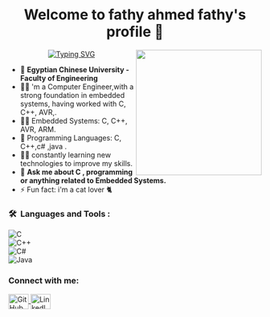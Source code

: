 <h1 align="center">Welcome to fathy ahmed fathy's profile 👋 </h1>
<img width="250" align="right" src="https://c.tenor.com/_DOBjnGspYAAAAAM/code-coding.gif">

<p align="center">
<a href="https://git.io/typing-svg"><img src="https://readme-typing-svg.demolab.com?font=Fira+Code&pause=1000&color=EEC7E1&center=true&vCenter=true&random=false&width=435&lines=A+Front+End+developer+from+Egypt.;A+Software+Engineer+!;Always+learn+new+things+!" alt="Typing SVG" /></a>
</p>

- 🏢 **Egyptian Chinese University - Faculty of Engineering**
- 👷‍♂️  'm a Computer Engineer,with a strong foundation in embedded systems, having worked with C, C++, AVR,.
- 👨‍💻  Embedded Systems: C, C++, AVR, ARM.
- 🌱  Programming Languages: C, C++,c# ,java .
- 👨‍💻  constantly learning new technologies to improve my skills.
- 💬 **Ask me about  C , programming or anything related to  Embedded Systems.**
- ⚡ Fun fact: i'm a cat lover 🐈

### 🛠 &nbsp;Languages and Tools :
![C](https://img.shields.io/badge/-C-%2300599C?style=flat-square&logo=c&logoColor=ffffff)  
![C++](https://img.shields.io/badge/-C++-%2300599C?style=flat-square&logo=c%2B%2B&logoColor=ffffff)  
![C#](https://img.shields.io/badge/-C%23-239120?style=flat-square&logo=c-sharp&logoColor=ffffff)  
![Java](https://img.shields.io/badge/-Java-%23ED8B00?style=flat-square&logo=java&logoColor=ffffff)  



<h3 align="left">Connect with me:</h3>
<p align="left">
  <a href="https://github.com/fathy20" target="blank">
    <img align="center" src="https://raw.githubusercontent.com/rahuldkjain/github-profile-readme-generator/master/src/images/icons/Social/github.svg" alt="GitHub Profile" height="30" width="40" />
  </a>
  <a href="https://www.linkedin.com/feed/" target="blank">
    <img align="center" src="https://raw.githubusercontent.com/rahuldkjain/github-profile-readme-generator/master/src/images/icons/Social/linked-in-alt.svg" alt="LinkedIn Profile" height="30" width="40" />
  </a>
</p>
